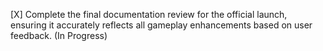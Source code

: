 [X] Complete the final documentation review for the official launch, ensuring it accurately reflects all gameplay enhancements based on user feedback. (In Progress)